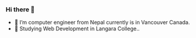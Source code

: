 ### Hi there 👋
- 🌱 I’m computer engineer from Nepal currently is in Vancouver Canada.
- 🔭 Studying Web Development in Langara College..

<!--
**madhuneupane/madhuneupane** is a ✨ _special_ ✨ repository because its `README.md` (this file) appears on your GitHub profile.

Here are some ideas to get you started:

- 🌱 I’m computer engineer from Nepal currently is in Vancouver Canada.
- 🔭 Studying Web Development in Langara College..
- 👯 I’m looking to collaborate on ...
- 🤔 I’m looking for help with ...
- 💬 Ask me about ...
- 📫 How to reach me: ...
- 😄 Pronouns: ...
- ⚡ Fun fact: ...
-->
